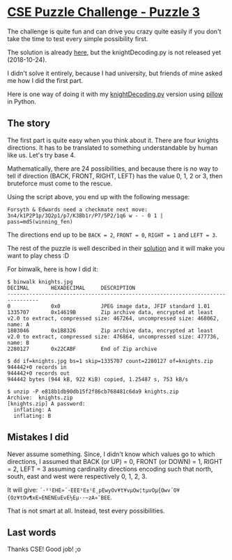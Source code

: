 # [CSE Puzzle Challenge - Puzzle 3](https://www.cse-cst.gc.ca/en/puzzles-enigmes/puzzle-enigme-3)

The challenge is quite fun and can drive you crazy quite easily if you don't take the time to test every simple possibility first.

The solution is already [here](https://www.cse-cst.gc.ca/en/puzzles-enigmes/puzzle-enigme-3-solution), but the knightDecoding.py is not released yet (2018-10-24).

I didn't solve it entirely, because I had university, but friends of mine asked me how I did the first part.

Here is one way of doing it with my [knightDecoding.py](./knights.py) version using [pillow](https://pillow.readthedocs.io/) in Python.

## The story
The first part is quite easy when you think about it. There are four knights directions. It has to be translated to something understandable by human like us. Let's try base 4.  

Mathematically, there are 24 possibilities, and because there is no way to tell if direction (BACK, FRONT, RIGHT, LEFT) has the value 0, 1, 2 or 3, then bruteforce must come to the rescue.

Using the script above, you end up with the following message:

```text
Forsyth & Edwards need a checkmate next move: 3n4/k1P2P1p/3Q2p1/p7/K3Bb1r/P7/5P2/1q6 w - - 0 1 | pass=md5(winning_fen)
```

The directions end up to be `BACK = 2`, `FRONT = 0`, `RIGHT = 1` and `LEFT = 3`.

The rest of the puzzle is well described in their [solution](https://www.cse-cst.gc.ca/en/puzzles-enigmes/puzzle-enigme-3-solution) and it will make you want to play chess :D

For binwalk, here is how I did it:

```text
$ binwalk knights.jpg
DECIMAL       HEXADECIMAL     DESCRIPTION
--------------------------------------------------------------------------------
0             0x0             JPEG image data, JFIF standard 1.01
1335707       0x14619B        Zip archive data, encrypted at least v2.0 to extract, compressed size: 467264, uncompressed size: 468062, name: A
1803046       0x1B8326        Zip archive data, encrypted at least v2.0 to extract, compressed size: 476864, uncompressed size: 477736, name: B
2280127       0x22CABF        End of Zip archive

$ dd if=knights.jpg bs=1 skip=1335707 count=2280127 of=knights.zip
944442+0 records in
944442+0 records out
944442 bytes (944 kB, 922 KiB) copied, 1.25487 s, 753 kB/s

$ unzip -P e818b1db90db15f2f86cb768481c6da9 knights.zip
Archive:  knights.zip
[knights.zip] A password:
  inflating: A              
  inflating: B
```

## Mistakes I did
Never assume something. Since, I didn't know which values go to which directions, I assumed that BACK (or UP) = 0, FRONT (or DOWN) = 1, RIGHT = 2, LEFT = 3 assuming cardinality directions encoding such that north, south, east and west were respectively 0, 1, 2, 3.  

It will give: `´·²¹EHE»´·EEE¹E±¹E¸pEwyOv¥t¥vµOw¦tµvOµ{Owv´O¥{Oz¥tOv¶xE»ENENEuEvE½Eµ··~zA»¯BEE`.

That is not smart at all. Instead, test every possibilities.

## Last words
Thanks CSE! Good job! ;o

